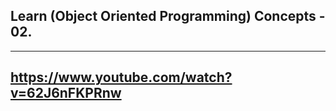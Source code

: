 ## Learn (Object Oriented Programming) Concepts - 02.

---

## https://www.youtube.com/watch?v=62J6nFKPRnw